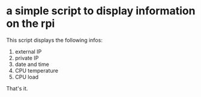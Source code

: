 # a simple script to display information on the rpi

This script displays the following infos:
1. external IP
2. private IP
3. date and time
4. CPU temperature
5. CPU load


That's it. 


